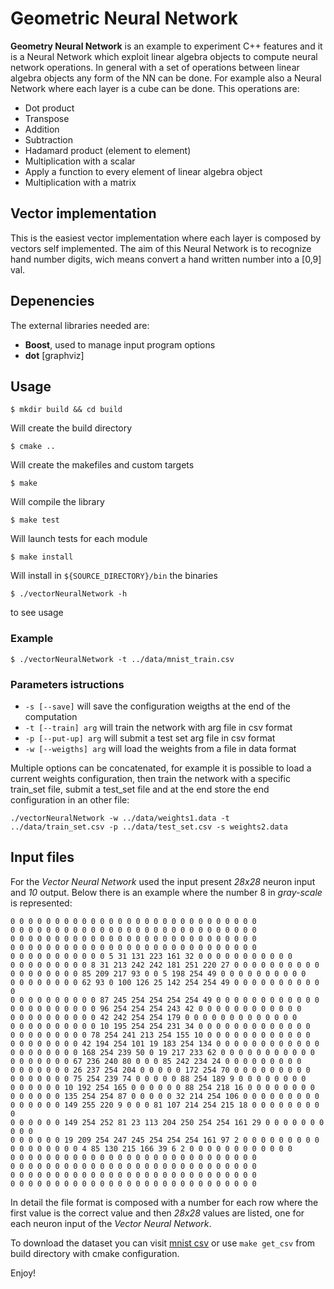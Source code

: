 # Geometric Neural Network
**Geometry Neural Network** is an example to experiment C++ features and it is a Neural Network which exploit linear algebra
objects to compute neural network operations. In general with a set of operations
between linear algebra objects any form of the NN can be done. For example
also a Neural Network where each layer is a cube can be done.
This operations are:
- Dot product
- Transpose
- Addition
- Subtraction
- Hadamard product (element to element)
- Multiplication with a scalar
- Apply a function to every element of linear algebra object
- Multiplication with a matrix


## Vector implementation
This is the easiest vector implementation where each layer is composed by vectors
self implemented. The aim of this Neural Network is to recognize hand number digits,
wich means convert a hand written number into a [0,9] val.

## Depenencies

The external libraries needed are:
- **Boost**, used to manage input program options
- **dot** [graphviz]


## Usage

```
$ mkdir build && cd build
```
Will create the build directory
```
$ cmake ..
```
Will create the makefiles and custom targets
```
$ make
```
Will compile the library
```
$ make test
```
Will launch tests for each module
```
$ make install
```
Will install in `${SOURCE_DIRECTORY}/bin` the binaries
```
$ ./vectorNeuralNetwork -h
```
to see usage
### Example
```
$ ./vectorNeuralNetwork -t ../data/mnist_train.csv
```

### Parameters istructions
- ` -s [--save] ` will save the configuration weigths at the end of the computation
- ` -t [--train] arg ` will train the network with arg file in csv format
- ` -p [--put-up] arg ` will submit a test set arg file in csv format
- ` -w [--weigths] arg ` will load the weights from a file in data format

Multiple options can be concatenated, for example it is possible to load a current weights configuration, then train
the network with a specific train_set file, submit a test_set file and at the end store the end configuration in an other
file:
```
./vectorNeuralNetwork -w ../data/weights1.data -t ../data/train_set.csv -p ../data/test_set.csv -s weights2.data
```

## Input files
For the *Vector Neural Network* used the input present *28x28* neuron input and *10* output.
Below there is an example where the number 8 in *gray-scale* is represented:
```
0 0 0 0 0 0 0 0 0 0 0 0 0 0 0 0 0 0 0 0 0 0 0 0 0 0 0 0
0 0 0 0 0 0 0 0 0 0 0 0 0 0 0 0 0 0 0 0 0 0 0 0 0 0 0 0
0 0 0 0 0 0 0 0 0 0 0 0 0 0 0 0 0 0 0 0 0 0 0 0 0 0 0 0
0 0 0 0 0 0 0 0 0 0 0 0 0 0 0 0 0 0 0 0 0 0 0 0 0 0 0 0
0 0 0 0 0 0 0 0 0 0 0 5 31 131 223 161 32 0 0 0 0 0 0 0 0 0 0 0
0 0 0 0 0 0 0 0 0 8 31 213 242 242 181 251 220 27 0 0 0 0 0 0 0 0 0 0
0 0 0 0 0 0 0 0 85 209 217 93 0 0 5 198 254 49 0 0 0 0 0 0 0 0 0 0
0 0 0 0 0 0 0 0 62 93 0 100 126 25 142 254 254 49 0 0 0 0 0 0 0 0 0 0 0
0 0 0 0 0 0 0 0 0 0 87 245 254 254 254 254 49 0 0 0 0 0 0 0 0 0 0 0 0
0 0 0 0 0 0 0 0 0 0 96 254 254 254 243 42 0 0 0 0 0 0 0 0 0 0 0 0
0 0 0 0 0 0 0 0 0 0 42 242 254 254 179 0 0 0 0 0 0 0 0 0 0 0 0 0
0 0 0 0 0 0 0 0 0 0 10 195 254 254 231 34 0 0 0 0 0 0 0 0 0 0 0 0 0
0 0 0 0 0 0 0 0 0 78 254 241 213 254 155 10 0 0 0 0 0 0 0 0 0 0 0 0
0 0 0 0 0 0 0 0 42 194 254 101 19 183 254 134 0 0 0 0 0 0 0 0 0 0 0 0
0 0 0 0 0 0 0 0 168 254 239 50 0 19 217 233 62 0 0 0 0 0 0 0 0 0 0 0
0 0 0 0 0 0 0 67 236 240 80 0 0 0 85 242 234 24 0 0 0 0 0 0 0 0 0
0 0 0 0 0 0 0 26 237 254 204 0 0 0 0 0 172 254 70 0 0 0 0 0 0 0 0 0
0 0 0 0 0 0 0 75 254 239 74 0 0 0 0 0 88 254 189 9 0 0 0 0 0 0 0 0
0 0 0 0 0 0 10 192 254 165 0 0 0 0 0 0 88 254 218 16 0 0 0 0 0 0 0 0
0 0 0 0 0 0 135 254 254 87 0 0 0 0 0 32 214 254 106 0 0 0 0 0 0 0 0 0
0 0 0 0 0 0 149 255 220 9 0 0 0 81 107 214 254 215 18 0 0 0 0 0 0 0 0 0
0 0 0 0 0 0 149 254 252 81 23 113 204 250 254 254 161 29 0 0 0 0 0 0 0 0 0 0
0 0 0 0 0 0 19 209 254 247 245 254 254 254 161 97 2 0 0 0 0 0 0 0 0 0
0 0 0 0 0 0 0 0 4 85 130 215 166 39 6 2 0 0 0 0 0 0 0 0 0 0 0 0
0 0 0 0 0 0 0 0 0 0 0 0 0 0 0 0 0 0 0 0 0 0 0 0 0 0 0 0
0 0 0 0 0 0 0 0 0 0 0 0 0 0 0 0 0 0 0 0 0 0 0 0 0 0 0 0
0 0 0 0 0 0 0 0 0 0 0 0 0 0 0 0 0 0 0 0 0 0 0 0 0 0 0 0
0 0 0 0 0 0 0 0 0 0 0 0 0 0 0 0 0 0 0 0 0 0 0 0 0 0 0 0
```
In detail the file format is composed with a number for each row where the first
value is the correct value and then *28x28* values are listed, one for each
neuron input of the *Vector Neural Network*.

To download the dataset you can visit [mnist csv](https://pjreddie.com/projects/mnist-in-csv)
or use `make get_csv` from build directory with cmake configuration.

Enjoy!
